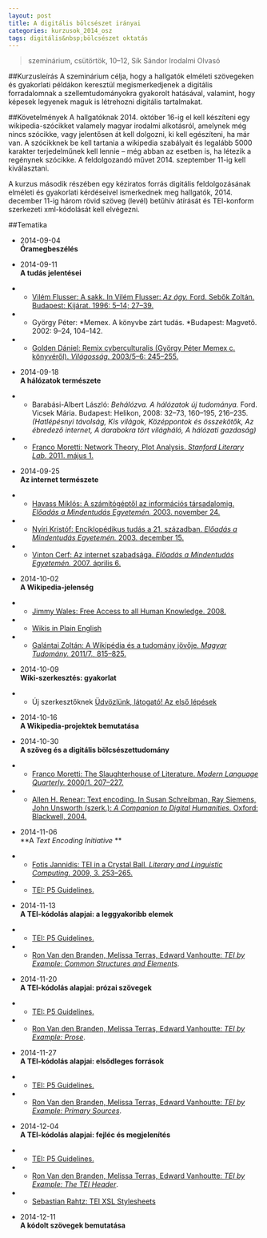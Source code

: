```yaml
---
layout: post
title: A digitális bölcsészet irányai
categories: kurzusok_2014_osz
tags: digitális&nbsp;bölcsészet oktatás
---
```


> szeminárium, csütörtök, 10–12, Sík Sándor Irodalmi Olvasó

##Kurzusleírás
A szeminárium célja, hogy a hallgatók elméleti szövegeken és gyakorlati példákon keresztül megismerkedjenek a digitális forradalomnak a szellemtudományokra gyakorolt hatásával, valamint, hogy képesek legyenek maguk is létrehozni digitális tartalmakat.

##Követelmények
A hallgatóknak 2014. október 16-ig el kell készíteni egy wikipedia-szócikket valamely magyar irodalmi alkotásról, amelynek még nincs szócikke, vagy jelentősen át kell dolgozni, ki kell egészíteni, ha már van. A szócikknek be kell tartania a wikipedia szabályait és legalább 5000 karakter terjedelműnek kell lennie – még abban az esetben is, ha létezik a regénynek szócikke. A feldolgozandó művet 2014. szeptember 11-ig kell kiválasztani.

A kurzus második részében egy kéziratos forrás digitális feldolgozásának elméleti és gyakorlati kérdéseivel ismerkednek meg hallgatók, 2014. december 11-ig három rövid szöveg (levél) betűhív átírását és TEI-konform szerkezeti xml-kódolását kell elvégezni.

##Tematika
- 2014-09-04  
**Óramegbeszélés**

- 2014-09-11  
**A tudás jelentései**  
- - [Vilém Flusser: A sakk. In Vilém Flusser: *Az ágy.* Ford. Sebők Zoltán. Budapest: Kijárat. 1996: 5–14; 27–39.](http://www.artpool.hu/Flusser/flusser.html#agy)
- - György Péter: *Memex. A könyvbe zárt tudás. *Budapest: Magvető. 2002: 9–24, 104–142.
- - [Golden Dániel: Remix cyberculturalis (György Péter Memex c. könyvéről). *Világosság.* 2003/5–6: 245–255.](http://www.vilagossag.hu/pdf/20030702151903.pdf)

- 2014-09-18  
**A hálózatok természete**  
- - Barabási-Albert László: *Behálózva. A hálózatok új tudománya.* Ford. Vicsek Mária. Budapest: Helikon, 2008: 32–73, 160–195, 216–235. *(Hatlépésnyi távolság, Kis világok, Középpontok és össze­kötők, Az ébredező internet, A darabokra tört világháló, A hálózati gazdaság)*
- - [Franco Moretti: Network Theory, Plot Analysis. *Stanford Literary Lab.* 2011. május 1.](http://litlab.stanford.edu/LiteraryLabPamphlet2.pdf)

- 2014-09-25  
**Az internet természete**  
- - [Havass Miklós: A számítógéptől az információs társadalomig. *Előadás a Mindentudás Egyetemén.* 2003. november 24.](http://mindentudas.hu/elodasok-cikkek/item/26-a-sz%C3%A1m%C3%ADt%C3%B3g%C3%A9pt%C5%91l-az-inform%C3%A1ci%C3%B3s-t%C3%A1rsadalomig.html)
- - [Nyíri Kristóf: Enciklopédikus tudás a 21. században. *Előadás a Mindentudás Egyetemén.* 2003. december 15.](http://mindentudas.hu/elodasok-cikkek/item/48-enciklop%C3%A9dikus-tud%C3%A1s-a-21-sz%C3%A1zadban.html)
- - [Vinton Cerf: Az internet szabadsága. *Előadás a Mindentudás Egyetemén.* 2007. április 6.](http://mindentudas.hu/elodasok-cikkek/item/44-h%C3%A1l%C3%B3zatok-h%C3%A1l%C3%B3zata-az-internet.html)

- 2014-10-02   
**A Wikipedia-jelenség**  
- - [Jimmy Wales: Free Access to all Human Knowledge. 2008.](http://wikimediafoundation.org/wiki/PSA_video-subtitled-hu)
- - [Wikis in Plain English](https://www.youtube.com/watch?v=-dnL00TdmLY)
- - [Galántai Zoltán: A Wikipédia és a tudomány jövője. *Magyar Tudomány.* 2011/7., 815–825.](http://epa.oszk.hu/00600/00691/00091/pdf/mtud_2011_07_0815-0825.pdf)

- 2014-10-09  
**Wiki-szerkesztés: gyakorlat**  
- - Új szerkesztőknek [Üdvözlünk, látogató! Az első lépések](http://hu.wikipedia.org/wiki/Wikip%C3%A9dia:%C3%9Aj_szerkeszt%C5%91knek)

- 2014-10-16  
**A Wikipedia-projektek bemutatása**  

- 2014-10-30  
**A szöveg és a digitális bölcsészettudomány**  
- - [Franco Moretti: The Slaughterhouse of Literature. *Modern Language Quarterly.* 2000/1. 207–227.](https://english.duke.edu/uploads/assets/Moretti%20-%20Slaughterhouse%20of%20Lit.pdf)
- - [Allen H. Renear: Text encoding. In Susan Schreibman, Ray Siemens, John Unsworth (szerk.): *A Companion to Digital Humanities.* Oxford: Blackwell, 2004.](http://www.digitalhumanities.org/companion/)

- 2014-11-06  
**A *Text Encoding Initiative* **  
- - [Fotis Jannidis: TEI in a Crystal Ball. *Literary and Linguistic Computing.* 2009, 3. 253–265.](https://www.academia.edu/5284348/TEI_in_a_crystal_ball)
- - [TEI: P5 Guidelines.](http://www.tei-c.org/release/doc/tei-p5-doc/en/html/)

- 2014-11-13  
**A TEI-kódolás alapjai: a leggyakoribb elemek**  
- - [TEI: P5 Guidelines.](http://www.tei-c.org/release/doc/tei-p5-doc/en/html/)
- -  [Ron Van den Branden, Melissa Terras, Edward Vanhoutte: *TEI by Example: Common Structures and Elements*](http://teibyexample.com/modules/TBED01v00.htm).

- 2014-11-20  
**A TEI-kódolás alapjai: prózai szövegek**  
- - [TEI: P5 Guidelines.](http://www.tei-c.org/release/doc/tei-p5-doc/en/html/)  
- -  [Ron Van den Branden, Melissa Terras, Edward Vanhoutte: *TEI by Example: Prose*](http://teibyexample.com/modules/TBED03v00.htm).

- 2014-11-27  
**A TEI-kódolás alapjai: elsődleges források**  
- - [TEI: P5 Guidelines.](http://www.tei-c.org/release/doc/tei-p5-doc/en/html/)  
- -  [Ron Van den Branden, Melissa Terras, Edward Vanhoutte: *TEI by Example: Primary Sources*](http://teibyexample.com/modules/TBED06v00.htm).
  
- 2014-12-04  
**A TEI-kódolás alapjai: fejléc és megjelenítés**  
- - [TEI: P5 Guidelines.](http://www.tei-c.org/release/doc/tei-p5-doc/en/html/)  
- -  [Ron Van den Branden, Melissa Terras, Edward Vanhoutte: *TEI by Example: The TEI Header*](http://teibyexample.com/modules/TBED02v00.htm).
- - [Sebastian Rahtz: TEI XSL Stylesheets](https://github.com/TEIC/Stylesheets)

- 2014-12-11  
**A kódolt szövegek bemutatása**
